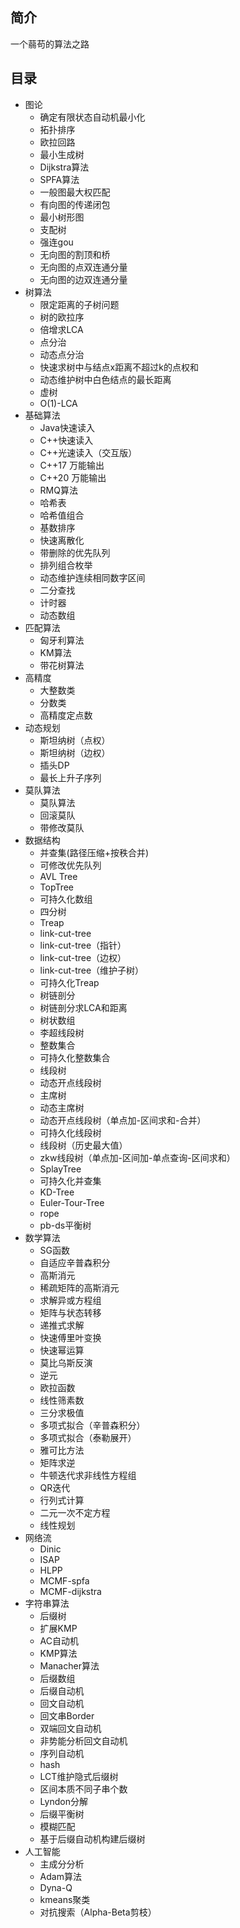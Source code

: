 ## 简介
一个蒻苟的算法之路


## 目录
- 图论
  - 确定有限状态自动机最小化
  - 拓扑排序
  - 欧拉回路
  - 最小生成树
  - Dijkstra算法
  - SPFA算法
  - 一般图最大权匹配
  - 有向图的传递闭包
  - 最小树形图
  - 支配树
  - 强连gou
  - 无向图的割顶和桥
  - 无向图的点双连通分量
  - 无向图的边双连通分量
- 树算法
  - 限定距离的子树问题
  - 树的欧拉序
  - 倍增求LCA
  - 点分治
  - 动态点分治
  - 快速求树中与结点x距离不超过k的点权和
  - 动态维护树中白色结点的最长距离
  - 虚树
  - O(1)-LCA
- 基础算法
  - Java快速读入
  - C++快速读入
  - C++光速读入（交互版）
  - C++17 万能输出
  - C++20 万能输出
  - RMQ算法
  - 哈希表
  - 哈希值组合
  - 基数排序
  - 快速离散化
  - 带删除的优先队列
  - 排列组合枚举
  - 动态维护连续相同数字区间
  - 二分查找
  - 计时器
  - 动态数组
- 匹配算法
  - 匈牙利算法
  - KM算法
  - 带花树算法
- 高精度
  - 大整数类
  - 分数类
  - 高精度定点数
- 动态规划
  - 斯坦纳树（点权）
  - 斯坦纳树（边权）
  - 插头DP
  - 最长上升子序列
- 莫队算法
  - 莫队算法
  - 回滚莫队
  - 带修改莫队
- 数据结构
  - 并查集(路径压缩+按秩合并)
  - 可修改优先队列
  - AVL Tree
  - TopTree
  - 可持久化数组
  - 四分树
  - Treap
  - link-cut-tree
  - link-cut-tree（指针）
  - link-cut-tree（边权）
  - link-cut-tree（维护子树）
  - 可持久化Treap
  - 树链剖分
  - 树链剖分求LCA和距离
  - 树状数组
  - 李超线段树
  - 整数集合
  - 可持久化整数集合
  - 线段树
  - 动态开点线段树
  - 主席树
  - 动态主席树
  - 动态开点线段树（单点加-区间求和-合并）
  - 可持久化线段树
  - 线段树（历史最大值）
  - zkw线段树（单点加-区间加-单点查询-区间求和）
  - SplayTree
  - 可持久化并查集
  - KD-Tree
  - Euler-Tour-Tree
  - rope
  - pb-ds平衡树
- 数学算法
  - SG函数
  - 自适应辛普森积分
  - 高斯消元
  - 稀疏矩阵的高斯消元
  - 求解异或方程组
  - 矩阵与状态转移
  - 递推式求解
  - 快速傅里叶变换
  - 快速幂运算
  - 莫比乌斯反演
  - 逆元
  - 欧拉函数
  - 线性筛素数
  - 三分求极值
  - 多项式拟合（辛普森积分）
  - 多项式拟合（泰勒展开）
  - 雅可比方法
  - 矩阵求逆
  - 牛顿迭代求非线性方程组
  - QR迭代
  - 行列式计算
  - 二元一次不定方程
  - 线性规划
- 网络流
  - Dinic
  - ISAP
  - HLPP
  - MCMF-spfa
  - MCMF-dijkstra
- 字符串算法
  - 后缀树
  - 扩展KMP
  - AC自动机
  - KMP算法
  - Manacher算法
  - 后缀数组
  - 后缀自动机
  - 回文自动机
  - 回文串Border
  - 双端回文自动机
  - 非势能分析回文自动机
  - 序列自动机
  - hash
  - LCT维护隐式后缀树
  - 区间本质不同子串个数
  - Lyndon分解
  - 后缀平衡树
  - 模糊匹配
  - 基于后缀自动机构建后缀树
- 人工智能
  - 主成分分析
  - Adam算法
  - Dyna-Q
  - kmeans聚类
  - 对抗搜索（Alpha-Beta剪枝）
